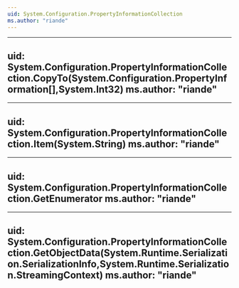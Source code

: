 ```yaml
---
uid: System.Configuration.PropertyInformationCollection
ms.author: "riande"
---
```


---
uid: System.Configuration.PropertyInformationCollection.CopyTo(System.Configuration.PropertyInformation[],System.Int32)
ms.author: "riande"
---

---
uid: System.Configuration.PropertyInformationCollection.Item(System.String)
ms.author: "riande"
---

---
uid: System.Configuration.PropertyInformationCollection.GetEnumerator
ms.author: "riande"
---

---
uid: System.Configuration.PropertyInformationCollection.GetObjectData(System.Runtime.Serialization.SerializationInfo,System.Runtime.Serialization.StreamingContext)
ms.author: "riande"
---
